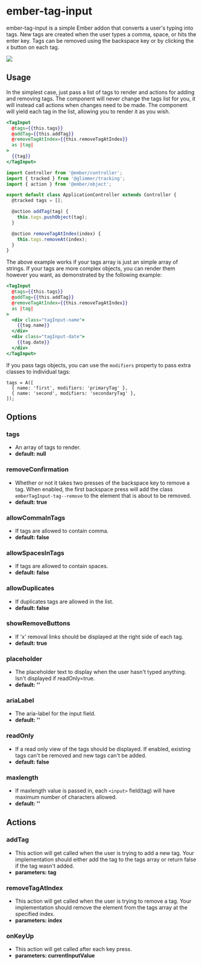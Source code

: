 # ember-tag-input

ember-tag-input is a simple Ember addon that converts a user's typing into tags. New tags are created when the user types a comma, space, or hits the enter key. Tags can be removed using the backspace key or by clicking the x button on each tag.

![](http://i.imgur.com/aVRvs7z.png)

## Usage

In the simplest case, just pass a list of tags to render and actions for adding and removing tags. The component will never change the tags list for you, it will instead call actions when changes need to be made. The component will yield each tag in the list, allowing you to render it as you wish.

```handlebars
<TagInput
  @tags={{this.tags}}
  @addTag={{this.addTag}}
  @removeTagAtIndex={{this.removeTagAtIndex}}
  as |tag|
>
  {{tag}}
</TagInput>
```

```js
import Controller from '@ember/controller';
import { tracked } from '@glimmer/tracking';
import { action } from '@ember/object';

export default class ApplicationController extends Controller {
  @tracked tags = [];

  @action addTag(tag) {
    this.tags.pushObject(tag);
  }

  @action removeTagAtIndex(index) {
    this.tags.removeAt(index);
  }
}
```

The above example works if your tags array is just an simple array of strings. If your tags are more complex objects, you can render them however you want, as demonstrated by the following example:

```handlebars
<TagInput
  @tags={{this.tags}}
  @addTag={{this.addTag}}
  @removeTagAtIndex={{this.removeTagAtIndex}}
  as |tag|
>
  <div class="tagInput-name">
    {{tag.name}}
  </div>
  <div class="tagInput-date">
    {{tag.date}}
  </div>
</TagInput>
```
If you pass tags objects, you can use the `modifiers` property to pass extra classes to individual tags:
```
tags = A([
  { name: 'first', modifiers: 'primaryTag' },
  { name: 'second', modifiers: 'secondaryTag' },
]);
```
## Options

### tags
- An array of tags to render.
- **default: null**

### removeConfirmation
- Whether or not it takes two presses of the backspace key to remove a tag. When enabled, the first backspace press will add the class `emberTagInput-tag--remove` to the element that is about to be removed.
- **default: true**

### allowCommaInTags
- If tags are allowed to contain comma.
- **default: false**

### allowSpacesInTags
- If tags are allowed to contain spaces.
- **default: false**

### allowDuplicates
- If duplicates tags are allowed in the list.
- **default: false**

### showRemoveButtons
- If 'x' removal links should be displayed at the right side of each tag.
- **default: true**

### placeholder
- The placeholder text to display when the user hasn't typed anything. Isn't displayed if readOnly=true.
- **default: ''**

### ariaLabel
- The aria-label for the input field.
- **default: ''**

### readOnly
- If a read only view of the tags should be displayed. If enabled, existing tags can't be removed and new tags can't be added.
- **default: false**

### maxlength
- If maxlength value is passed in, each `<input>` field(tag) will have maximum number of characters allowed.
- **default: ''**

## Actions

### addTag
- This action will get called when the user is trying to add a new tag. Your implementation should either add the tag to the tags array or return false if the tag wasn't added.
- **parameters: tag**

### removeTagAtIndex
- This action will get called when the user is trying to remove a tag. Your implementation should remove the element from the tags array at the specified index.
- **parameters: index**

### onKeyUp
- This action will get called after each key press.
- **parameters: currentInputValue**
